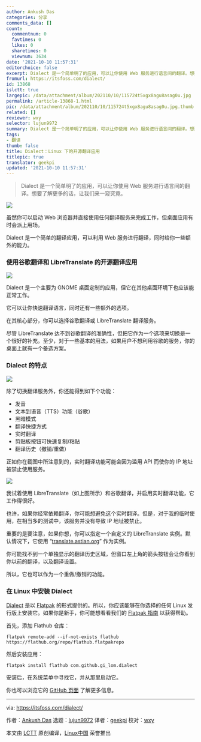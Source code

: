 ```yaml
---
author: Ankush Das
categories: 分享
comments_data: []
count:
  commentnum: 0
  favtimes: 0
  likes: 0
  sharetimes: 0
  viewnum: 3634
date: '2021-10-10 11:57:31'
editorchoice: false
excerpt: Dialect 是一个简单明了的应用，可以让你使用 Web 服务进行语言间的翻译。想要了解更多的话，让我们来一窥究竟。
fromurl: https://itsfoss.com/dialect/
id: 13868
islctt: true
largepic: /data/attachment/album/202110/10/115724t5xgx8agu8asag0u.jpg
permalink: /article-13868-1.html
pic: /data/attachment/album/202110/10/115724t5xgx8agu8asag0u.jpg.thumb.jpg
related: []
reviewer: wxy
selector: lujun9972
summary: Dialect 是一个简单明了的应用，可以让你使用 Web 服务进行语言间的翻译。想要了解更多的话，让我们来一窥究竟。
tags:
- 翻译
thumb: false
title: Dialect：Linux 下的开源翻译应用
titlepic: true
translator: geekpi
updated: '2021-10-10 11:57:31'
---
```



> 
> Dialect 是一个简单明了的应用，可以让你使用 Web 服务进行语言间的翻译。想要了解更多的话，让我们来一窥究竟。
> 
> 
> 


![](/data/attachment/album/202110/10/115724t5xgx8agu8asag0u.jpg)


虽然你可以启动 Web 浏览器并直接使用任何翻译服务来完成工作，但桌面应用有时会派上用场。


Dialect 是一个简单的翻译应用，可以利用 Web 服务进行翻译，同时给你一些额外的能力。


### 使用谷歌翻译和 LibreTranslate 的开源翻译应用


![](/data/attachment/album/202110/10/115731zqpkk7zddoce733k.png)


Dialect 是一个主要为 GNOME 桌面定制的应用，但它在其他桌面环境下也应该能正常工作。


它可以让你快速翻译语言，同时还有一些额外的选项。


在其核心部分，你可以选择谷歌翻译或 LibreTranslate 翻译服务。


尽管 LibreTranslate 达不到谷歌翻译的准确性，但把它作为一个选项来切换是一个很好的补充。至少，对于一些基本的用法，如果用户不想利用谷歌的服务，你的桌面上就有一个备选方案。


### Dialect 的特点


![](/data/attachment/album/202110/10/115731fbze0k0a5zuaakka.png)


除了切换翻译服务外，你还能得到如下个功能：


* 发音
* 文本到语音（TTS）功能（谷歌）
* 黑暗模式
* 翻译快捷方式
* 实时翻译
* 剪贴板按钮可快速复制/粘贴
* 翻译历史（撤销/重做）


正如你在截图中所注意到的，实时翻译功能可能会因为滥用 API 而使你的 IP 地址被禁止使用服务。


![](/data/attachment/album/202110/10/115731lh3jso3z9vv99xv1.png)


我试着使用 LibreTranslate（如上图所示）和谷歌翻译，并启用实时翻译功能，它工作得很好。


也许，如果你经常依赖翻译，你可能想避免这个实时翻译。但是，对于我的临时使用，在相当多的测试中，该服务并没有导致 IP 地址被禁止。


重要的是要注意，如果你想，你可以指定一个自定义的 LibreTranslate 实例。默认情况下，它使用 “[translate.astian.org](http://translate.astian.org)” 作为实例。


你可能找不到一个单独显示的翻译历史区域，但窗口左上角的箭头按钮会让你看到你以前的翻译，以及翻译设置。


所以，它也可以作为一个重做/撤销的功能。


### 在 Linux 中安装 Dialect


[Dialect](https://flathub.org/apps/details/com.github.gi_lom.dialect) 是以 [Flatpak](https://itsfoss.com/what-is-flatpak/) 的形式提供的。所以，你应该能够在你选择的任何 Linux 发行版上安装它。如果你是新手，你可能想看看我们的 [Flatpak 指南](https://itsfoss.com/flatpak-guide/) 以获得帮助。


首先，添加 Flathub 仓库：



```
flatpak remote-add --if-not-exists flathub https://flathub.org/repo/flathub.flatpakrepo

```

然后安装应用：



```
flatpak install flathub com.github.gi_lom.dialect

```

安装后，在系统菜单中寻找它，并从那里启动它。


你也可以浏览它的 [GitHub 页面](https://github.com/dialect-app/dialect/) 了解更多信息。




---


via: <https://itsfoss.com/dialect/>


作者：[Ankush Das](https://itsfoss.com/author/ankush/) 选题：[lujun9972](https://github.com/lujun9972) 译者：[geekpi](https://github.com/geekpi) 校对：[wxy](https://github.com/wxy)


本文由 [LCTT](https://github.com/LCTT/TranslateProject) 原创编译，[Linux中国](https://linux.cn/) 荣誉推出
